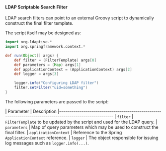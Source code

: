 #### LDAP Scriptable Search Filter

LDAP search filters can point to an external Groovy script to dynamically construct the final filter template.

The script itself may be designed as:

```groovy
import org.ldaptive.*
import org.springframework.context.*

def run(Object[] args) {
    def filter = (FilterTemplate) args[0]
    def parameters = (Map) args[1]
    def applicationContext = (ApplicationContext) args[2]
    def logger = args[3]

    logger.info("Configuring LDAP filter")
    filter.setFilter("uid=something")
}
```

The following parameters are passed to the script:

| Parameter             | Description
|---------------------------------------------------------------------------------------------------------
| `filter`                 | `FilterTemplate` to be updated by the script and used for the LDAP query.
| `parameters`            | Map of query parameters which may be used to construct the final filter.
| `applicationContext`    | Reference to the Spring `ApplicationContext` reference.
| `logger`                | The object responsible for issuing log messages such as `logger.info(...)`.

